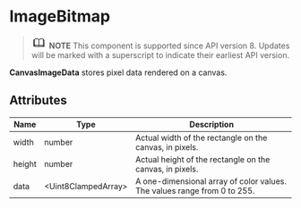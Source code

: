 # ImageBitmap


> ![icon-note.gif](public_sys-resources/icon-note.gif) **NOTE**
> This component is supported since API version 8. Updates will be marked with a superscript to indicate their earliest API version.


**CanvasImageData** stores pixel data rendered on a canvas.


## Attributes

  | Name | Type | Description | 
| -------- | -------- | -------- |
| width | number | Actual width of the rectangle on the canvas, in pixels. | 
| height | number | Actual height of the rectangle on the canvas, in pixels. | 
| data | &lt;Uint8ClampedArray&gt; | A one-dimensional array of color values. The values range from 0 to 255. | 
